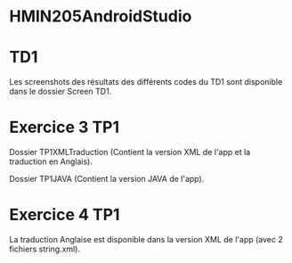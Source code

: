 # HMIN205AndroidStudio


# TD1

Les screenshots des résultats des différents codes du TD1 sont disponible dans le dossier Screen TD1.


# Exercice 3 TP1

Dossier TP1XMLTraduction (Contient la version XML de l'app et la traduction en Anglais).

Dossier TP1JAVA (Contient la version JAVA de l'app).

# Exercice 4 TP1

La traduction Anglaise est disponible dans la version XML de l'app (avec 2 fichiers string.xml).
